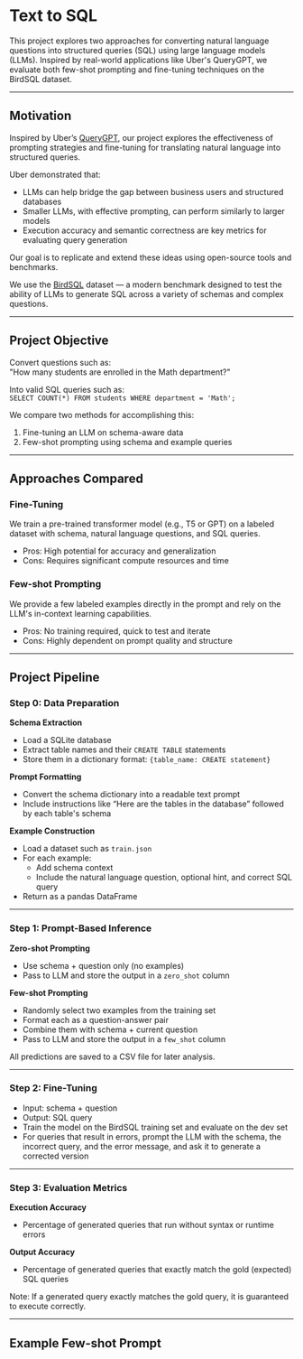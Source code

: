 # Text to SQL

This project explores two approaches for converting natural language questions into structured queries (SQL) using large language models (LLMs). Inspired by real-world applications like Uber's QueryGPT, we evaluate both few-shot prompting and fine-tuning techniques on the BirdSQL dataset.

---

## Motivation

Inspired by Uber’s [QueryGPT](https://www.uber.com/blog/query-gpt/), our project explores the effectiveness of prompting strategies and fine-tuning for translating natural language into structured queries.

Uber demonstrated that:
- LLMs can help bridge the gap between business users and structured databases
- Smaller LLMs, with effective prompting, can perform similarly to larger models
- Execution accuracy and semantic correctness are key metrics for evaluating query generation

Our goal is to replicate and extend these ideas using open-source tools and benchmarks.

We use the [BirdSQL](http://bird-bench.github.io/) dataset — a modern benchmark designed to test the ability of LLMs to generate SQL across a variety of schemas and complex questions.

---

## Project Objective

Convert questions such as:  
"How many students are enrolled in the Math department?"  

Into valid SQL queries such as:  
`SELECT COUNT(*) FROM students WHERE department = 'Math';`

We compare two methods for accomplishing this:
1. Fine-tuning an LLM on schema-aware data
2. Few-shot prompting using schema and example queries

---

## Approaches Compared

### Fine-Tuning
We train a pre-trained transformer model (e.g., T5 or GPT) on a labeled dataset with schema, natural language questions, and SQL queries.

- Pros: High potential for accuracy and generalization
- Cons: Requires significant compute resources and time

### Few-shot Prompting
We provide a few labeled examples directly in the prompt and rely on the LLM's in-context learning capabilities.

- Pros: No training required, quick to test and iterate
- Cons: Highly dependent on prompt quality and structure

---

## Project Pipeline

### Step 0: Data Preparation

**Schema Extraction**
- Load a SQLite database
- Extract table names and their `CREATE TABLE` statements
- Store them in a dictionary format: `{table_name: CREATE statement}`

**Prompt Formatting**
- Convert the schema dictionary into a readable text prompt
- Include instructions like “Here are the tables in the database” followed by each table's schema

**Example Construction**
- Load a dataset such as `train.json`
- For each example:
  - Add schema context
  - Include the natural language question, optional hint, and correct SQL query
- Return as a pandas DataFrame

---

### Step 1: Prompt-Based Inference

**Zero-shot Prompting**
- Use schema + question only (no examples)
- Pass to LLM and store the output in a `zero_shot` column

**Few-shot Prompting**
- Randomly select two examples from the training set
- Format each as a question-answer pair
- Combine them with schema + current question
- Pass to LLM and store the output in a `few_shot` column

All predictions are saved to a CSV file for later analysis.

---

### Step 2: Fine-Tuning

- Input: schema + question
- Output: SQL query
- Train the model on the BirdSQL training set and evaluate on the dev set
- For queries that result in errors, prompt the LLM with the schema, the incorrect query, and the error message, and ask it to generate a corrected version

---

### Step 3: Evaluation Metrics

**Execution Accuracy**
- Percentage of generated queries that run without syntax or runtime errors

**Output Accuracy**
- Percentage of generated queries that exactly match the gold (expected) SQL queries

Note: If a generated query exactly matches the gold query, it is guaranteed to execute correctly.

---

## Example Few-shot Prompt

